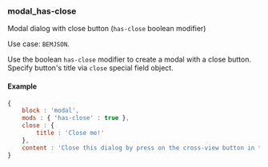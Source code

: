 ### modal_has-close

Modal dialog with close button (`has-close` boolean modifier)

Use case: `BEMJSON`.

Use the boolean `has-close` modifier to create a modal with a close button. Specify button's title via `close` special field object.

#### Example

```js
{
    block : 'modal',
    mods : { 'has-close' : true },
    close : {
        title : 'Close me!'
    },
    content : 'Close this dialog by press on the cross-view button in the top right corner'
}
```
